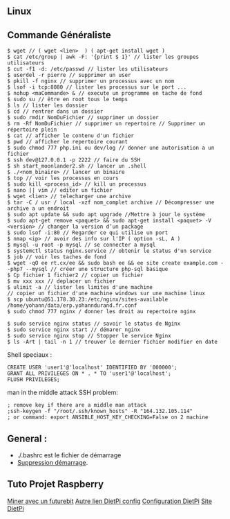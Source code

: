 ## Linux

## Commande Généraliste

    $ wget // ( wget <lien>  ) ( apt-get install wget )
    $ cat /etc/group | awk -F: '{print $ 1}' // lister les groupes utilisateurs
    $ cut -f1 -d: /etc/passwd // lister les utilisateurs
    $ userdel -r pierre // supprimer un user
    $ pkill -f nginx // supprimer un processus avec un nom
    $ lsof -i tcp:8080 // lister les processus sur le port ...
    $ nohup <maCommande> & // execute un programme en tache de fond
    $ sudo su // être en root tous le temps
    $ ls // lister les dossier
    $ cd // rentrer dans un dossier
    $ sudo rmdir NomDuFichier // supprimer un dossier
    $ rm -Rf NomDuFichier // supprimer un repertoire // Supprimer un répertoire plein
    $ cat // afficher le contenu d'un fichier
    $ pwd // afficher le repertoire courant
    $ sudo chmod 777 php.ini ou dev/log // donner une autorisation a un fichier
    $ ssh dev@127.0.0.1 -p 2222 // faire du SSH
    $ sh start_moonlander2.sh // lancer un .shell
    $ ./<nom_binaire> // lancer un binaire
    $ top // voir les processus en cours
    $ sudo kill <process_id> // kill un processus
    $ nano || vim // editer un fichier
    $ wget <lien> // telecharger une archive
    $ tar -C / usr / local -xzf nom_complet archive // Décompresser une archive a un endroit
    $ sudo apt update && sudo apt upgrade //Mettre à jour le système
    $ sudo apt-get remove <paquet> && sudo apt-get install <paquet> -V <version> // changer la version d’un package
    $ sudo lsof -i:80 // Regarder ce qui utilise un port
    $ nmap <ip> // avoir des info sur l'IP ( option -sL, A )
    $ mysql -u root -p mysql // se connecter a mysql
    $ systemctl status nginx.service // obtenir le status d'un service
    $ job // voir les taches de fond
    $ wget -qO ee rt.cx/ee && sudo bash ee && ee site create example.com --php7 --mysql // créer une structure php-sql basique
    $ Cp fichier 1 fichier2 // copier un fichier
    $ mv xxx xxx // deplacer un fichier
    $ ulimit -a // lister les limites d'une machine
    // copier un fichier d'une machine windows sur une machine linux
    $ scp ubuntu@51.178.30.23:/etc/nginx/sites-available /home/yohann/data/erp.yohanndurand.fr.conf
    $ sudo chmod 777 nginx / donner les droit au repertoire nginx

    $ sudo service nginx status // savoir le status de Nginx
    $ sudo service nginx start // démarer nginx
    $ sudo service nginx stop // Stopper le service Nginx
    $ ls -Art | tail -n 1 // trouver le dernier fichier modifier en date 


Shell speciaux :


    CREATE USER 'user1'@'localhost' IDENTIFIED BY '000000';
    GRANT ALL PRIVILEGES ON * . * TO 'user1'@'localhost';
    FLUSH PRIVILEGES;


man in the middle attack SSH problem:

    ; remove key if there are a middle man attack
    ;ssh-keygen -f "/root/.ssh/known_hosts" -R "164.132.105.114"
    ; or command: export ANSIBLE_HOST_KEY_CHECKING=False on 2 machine

## General :


- ./.bashrc est le fichier de démarrage
- [Suppression démarrage](http://www.tux-planet.fr/empecher-la-suppression-dun-fichier-ou-dun-repertoire/#:~:text=Voici%20une%20astuce%20pour%20les,fichiers%20Ext2%2C%20Ext3%20et%20Ext4).


## Tuto Projet Raspberry

[Miner avec un futurebit](https://medium.com/@david_senate/running-a-super-low-cost-digibyte-scrypt-miner-rig-with-a-raspberry-pi-3-model-b-and-a-futurebit-14dd7d95e566)
[Autre lien DietPi config](http://dietpi.com/phpbb/viewtopic.php?f=8&t=5#p5)
[Configuration DietPi](http://blog.choum.ca/20170819-dietpi-configuration-de-base)
[Site DietPi](https://dietpi.com/#noAction)
